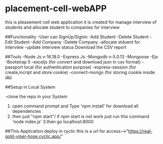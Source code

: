 # placement-cell-webAPP
this is pleasement cell web application it is created for manage interview of students and allocate student to companies for interview

##Functionality
-User can SignUp/Signin
-Add Student 
-Delete Student 
-Edit Student 
-Add Company
-Delete Company
-allocate stduent for interview 
-update interview status 
Download the CSV report

##Tools 
-Node Js  v-16.18.0
-Express Js
-Mongodb  v-5.0.13
-Mongoose
-Ejs 
-Bootstrap 5
-exceljs (for convert and download json in csv format)
-passport local (for authentication purpose)
-express-session (for create,incript and store cookie)
-connect-mongo (for storing cookie inside db)



##Setup in Local System

-clone the repo in your System

1. open command prompt and Type 'npm install' for download all dependencies 
2. then just "npm start"/ if npm start is not work just run this command 'node index.js'
3.then go localhost:8000


##This Application deploy in cyclic this is a url for access-->"https://real-gold-viper-hose.cyclic.app/"
